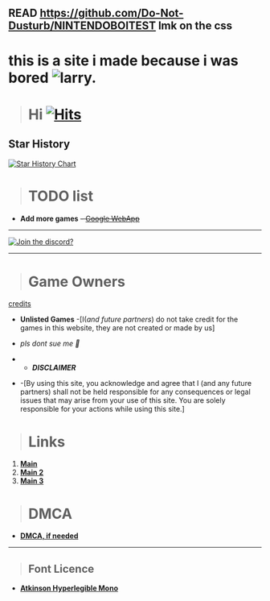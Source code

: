 ## READ https://github.com/Do-Not-Dusturb/NINTENDOBOITEST   lmk on the css





# this is a site i made because i was bored  ![larry.](imgs/larry.png)


> # **Hi** [![Hits](https://hits.seeyoufarm.com/api/count/incr/badge.svg?url=https%3A%2F%2Fnintendoboi22.github.io%2Fpancake.pookie.apple%2F&count_bg=%23AF11F6&title_bg=%235C5C5C&icon=github.svg&icon_color=%23AF11F6&title=Views&edge_flat=false)](https://hits.seeyoufarm.com)

## Star History

<a href="https://star-history.com/#Nintendoboi22/nintendoboi22.github.io&Nintendoboi222/nintendoboi222.github.io&Nintendoboi222/games&Nintendoboi2/nintendoboi2.github.io&Date">
 <picture>
   <source media="(prefers-color-scheme: dark)" srcset="https://api.star-history.com/svg?repos=Nintendoboi22/nintendoboi22.github.io,Nintendoboi222/nintendoboi222.github.io,Nintendoboi222/games,Nintendoboi2/nintendoboi2.github.io&type=Date&theme=dark" />
   <source media="(prefers-color-scheme: light)" srcset="https://api.star-history.com/svg?repos=Nintendoboi22/nintendoboi22.github.io,Nintendoboi222/nintendoboi222.github.io,Nintendoboi222/games,Nintendoboi2/nintendoboi2.github.io&type=Date" />
   <img alt="Star History Chart" src="https://api.star-history.com/svg?repos=Nintendoboi22/nintendoboi22.github.io,Nintendoboi222/nintendoboi222.github.io,Nintendoboi222/games,Nintendoboi2/nintendoboi2.github.io&type=Date" />
 </picture>
</a>

> # TODO list
-  **Add more games**
~~-  [Google WebApp](https://support.google.com/googleplay/work/answer/9147423?hl=en)~~
---
[![Join the discord?](https://invidget.switchblade.xyz/XczEHXJKGe)](https://discord.gg/XczEHXJKGe)

---

> # Game Owners
[credits](https://github.com/Nintendoboi222/games/blob/main/credits.md)

  - **Unlisted Games**
        -[I(*and future partners*) do not take credit for the games in this website, they are not created or made by us]
- *pls dont sue me 🥺*

- - ***DISCLAIMER***
- -[By using this site, you acknowledge and agree that I (and any future partners) shall not be held responsible for any consequences or legal issues that may arise from your use of this site. You are solely responsible for your actions while using this site.]

> # Links
1. **[Main](https://nintendoboi22.github.io)**
2. **[Main 2](https://nintendoboi222.github.io)**
3. **[Main 3](https://nintendoboi2222.github.io)**
  
> # DMCA
- **[DMCA, if needed](https://nintendoboi222.github.io/licence-stuff/dmca)**
---
> ## Font Licence
- **[Atkinson Hyperlegible Mono](OFL.txt)**
